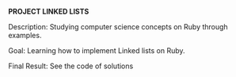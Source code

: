 **PROJECT LINKED LISTS**

Description: Studying computer science concepts on Ruby through examples.

Goal: Learning how to implement Linked lists on Ruby.

Final Result: See the code of solutions
